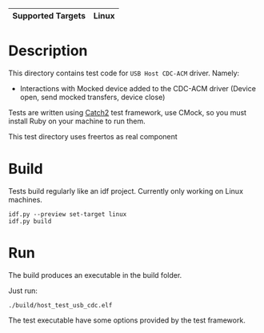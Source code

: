 | Supported Targets | Linux |
| ----------------- | ----- |

# Description

This directory contains test code for `USB Host CDC-ACM` driver. Namely:
* Interactions with Mocked device added to the CDC-ACM driver (Device open, send mocked transfers, device close)

Tests are written using [Catch2](https://github.com/catchorg/Catch2) test framework, use CMock, so you must install Ruby on your machine to run them.

This test directory uses freertos as real component
# Build

Tests build regularly like an idf project. Currently only working on Linux machines. 

```
idf.py --preview set-target linux
idf.py build
```

# Run

The build produces an executable in the build folder. 

Just run:

```
./build/host_test_usb_cdc.elf
```

The test executable have some options provided by the test framework. 
